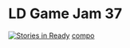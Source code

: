 # LD Game Jam 37

[![Stories in Ready](https://badge.waffle.io/maximx1/ldjam37.png?label=ready&title=Ready)](https://waffle.io/maximx1/ldjam37)
[compo](https://ldjam.com/)
